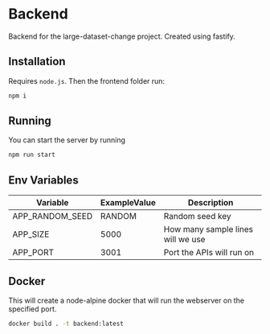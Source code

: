 # Backend

Backend for the large-dataset-change project. Created using fastify.

## Installation

Requires `node.js`. Then the frontend folder run:

```sh
npm i 
```

## Running

You can start the server by running

```sh
npm run start
```

## Env Variables

|Variable|ExampleValue|Description| 
|--------|------------|-----------|
|APP_RANDOM_SEED|RANDOM|Random seed key|
|APP_SIZE|5000|How many sample lines will we use|
|APP_PORT|3001|Port the APIs will run on|

## Docker

This will create a node-alpine docker that will run the webserver on the specified port.

```sh
docker build . -t backend:latest
```